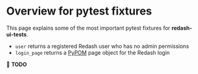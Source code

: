 # Overview for pytest fixtures

This page explains some of the most important pytest fixtures for
**redash-ui-tests**.

- ``user`` returns a registered Redash user who has no admin permissions
- ``login_page`` returns a [PyPOM][pypom] page object for the Redash login

🚧 **TODO**

[pypom]: https://github.com/mozilla/PyPOM
